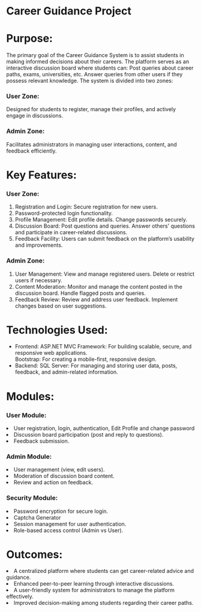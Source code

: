 # Career Guidance Project
<h1> Purpose:</h1>
The primary goal of the Career Guidance System is to assist students in making informed decisions about their careers. The platform serves as an interactive discussion board where students can:
Post queries about career paths, exams, universities, etc.
Answer queries from other users if they possess relevant knowledge.
The system is divided into two zones:

<h3>User Zone:</h3> 
Designed for students to register, manage their profiles, and actively engage in discussions.
<h3>Admin Zone: </h3>
Facilitates administrators in managing user interactions, content, and feedback efficiently.

<h1>Key Features:</h1>
<h3>User Zone:</h3>
<ol>
<li> Registration and Login:
Secure registration for new users.</li>
<li>Password-protected login functionality.</li>
<li>Profile Management:
Edit profile details.
Change passwords securely.</li>
<li>Discussion Board:
Post questions and queries.
Answer others' questions and participate in career-related discussions.</li>
<li>Feedback Facility:
Users can submit feedback on the platform’s usability and improvements.</li>
</ol>
<h3>Admin Zone:</h3>
<ol>
<li>User Management:
View and manage registered users.
Delete or restrict users if necessary.</li>
<li>Content Moderation:
Monitor and manage the content posted in the discussion board.
Handle flagged posts and queries.</li>
<li>Feedback Review:
Review and address user feedback.
Implement changes based on user suggestions.</li>
</ol>
<h1>Technologies Used:</h1>
<ul><li>Frontend:
ASP.NET MVC Framework: For building scalable, secure, and responsive web applications.<br>
Bootstrap: For creating a mobile-first, responsive design.</li>
<li>Backend:
SQL Server: For managing and storing user data, posts, feedback, and admin-related information.</li>
</ul>
<h1>Modules:</h1>
<h3>User Module:</h3>
<ls>
<li>User registration, login, authentication, Edit Profile and change password</li>
<li>Discussion board participation (post and reply to questions).</li>
<li>Feedback submission.</li></ls>

<h3>Admin Module:</h3>
<ls>
<li>User management (view, edit users).</li>
<li>Moderation of discussion board content.</li>
<li>Review and action on feedback.</li></ls>

<h3>Security Module:</h3>
<ls>
<li>Password encryption for secure login.</li>
<li>Captcha Generator</li>
<li>Session management for user authentication.</li>
<li>Role-based access control (Admin vs User).</li></ls>

<h1>Outcomes:</h1>
<ls>
<li>A centralized platform where students can get career-related advice and guidance.</li>
<li>Enhanced peer-to-peer learning through interactive discussions.</li>
<li>A user-friendly system for administrators to manage the platform effectively.</li>
<li>Improved decision-making among students regarding their career paths.</li>
</ls>
